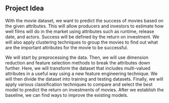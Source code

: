 ## Project Idea
With the movie dataset, we want to predict the success of movies based on the given attributes. This will allow producers and investors to estimate how well films will do in the market using attributes such as runtime, release date, and actors. Success will be defined by the return on investment. We will also apply clustering techniques to group the movies to find out what are the important attributes for the movie to be successful.

We will start by preprocessing the data. Then, we will use dimension reduction and feature selection methods to break the attributes down further. Here, we will transform the dataset that includes multi-valued attributes in a useful way using a new feature engineering technique. We will then divide the dataset into training and testing datasets. Finally, we will apply various classification techniques to compare and select the best model to predict the return on investments of movies. After we establish the baseline, we can find ways to improve the existing models.
